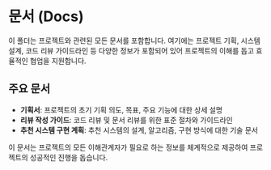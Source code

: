 # 문서 (Docs)

이 폴더는 프로젝트와 관련된 모든 문서를 포함합니다. 여기에는 프로젝트 기획, 시스템 설계, 코드 리뷰 가이드라인 등 다양한 정보가 포함되어 있어 프로젝트의 이해를 돕고 효율적인 협업을 지원합니다.

## 주요 문서
- **기획서**: 프로젝트의 초기 기획 의도, 목표, 주요 기능에 대한 상세 설명
- **리뷰 작성 가이드**: 코드 리뷰 및 문서 리뷰를 위한 표준 절차와 가이드라인
- **추천 시스템 구현 계획**: 추천 시스템의 설계, 알고리즘, 구현 방식에 대한 기술 문서

이 문서는 프로젝트의 모든 이해관계자가 필요로 하는 정보를 체계적으로 제공하여 프로젝트의 성공적인 진행을 돕습니다. 